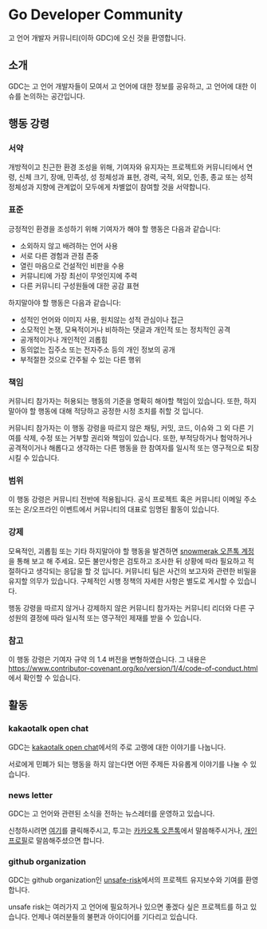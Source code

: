 # Go Developer Community

고 언어 개발자 커뮤니티(이하 GDC)에 오신 것을 환영합니다.

## 소개

GDC는 고 언어 개발자들이 모여서 고 언어에 대한 정보를 공유하고, 고 언어에 대한 이슈를 논의하는 공간입니다.

## 행동 강령

### 서약

개방적이고 친근한 환경 조성을 위해, 기여자와 유지자는 프로젝트와 커뮤니티에서 연령, 신체 크기, 장애, 민족성, 성 정체성과 표현, 경력, 국적, 외모, 인종, 종교 또는 성적 정체성과 지향에 관계없이 모두에게 차별없이 참여할 것을 서약합니다.

### 표준

긍정적인 환경을 조성하기 위해 기여자가 해야 할 행동은 다음과 같습니다:
- 소외하지 않고 배려하는 언어 사용
- 서로 다른 경험과 관점 존중
- 열린 마음으로 건설적인 비판을 수용
- 커뮤니티에 가장 최선이 무엇인지에 주력
- 다른 커뮤니티 구성원들에 대한 공감 표현

하지말아야 할 행동은 다음과 같습니다:
- 성적인 언어와 이미지 사용, 원치않는 성적 관심이나 접근
- 소모적인 논쟁, 모욕적이거나 비하하는 댓글과 개인적 또는 정치적인 공격
- 공개적이거나 개인적인 괴롭힘
- 동의없는 집주소 또는 전자주소 등의 개인 정보의 공개
- 부적절한 것으로 간주될 수 있는 다른 행위

### 책임

커뮤니티 참가자는 허용되는 행동의 기준을 명확히 해야할 책임이 있습니다. 또한, 하지말아야 할 행동에 대해 적당하고 공정한 시정 조치를 취할 것 입니다.

커뮤니티 참가자는 이 행동 강령을 따르지 않은 채팅, 커밋, 코드, 이슈와 그 외 다른 기여를 삭제, 수정 또는 거부할 권리와 책임이 있습니다. 또한, 부적당하거나 험악하거나 공격적이거나 해롭다고 생각하는 다른 행동을 한 참여자를 일시적 또는 영구적으로 퇴장시킬 수 있습니다.

### 범위

이 행동 강령은 커뮤니티 전반에 적용됩니다. 공식 프로젝트 혹은 커뮤니티 이메일 주소 또는 온/오프라인 이벤트에서 커뮤니티의 대표로 임명된 활동이 있습니다.

### 강제

모욕적인, 괴롭힘 또는 기타 하지말아야 할 행동을 발견하면 [snowmerak 오픈톡 계정](https://open.kakao.com/me/snowmerak)을 통해 보고 해 주세요. 모든 불만사항은 검토하고 조사한 뒤 상황에 따라 필요하고 적절하다고 생각되는 응답을 할 것 입니다. 커뮤니티 팀은 사건의 보고자와 관련한 비밀을 유지할 의무가 있습니다. 구체적인 시행 정책의 자세한 사항은 별도로 게시할 수 있습니다.

행동 강령을 따르지 않거나 강제하지 않은 커뮤니티 참가자는 커뮤니티 리더와 다른 구성원의 결정에 따라 일시적 또는 영구적인 제재를 받을 수 있습니다.

### 참고

이 행동 강령은 기여자 규약 의 1.4 버전을 변형하였습니다. 그 내용은 https://www.contributor-covenant.org/ko/version/1/4/code-of-conduct.html 에서 확인할 수 있습니다.

## 활동

### kakaotalk open chat

GDC는 [kakaotalk open chat](https://open.kakao.com/o/gdclanguage)에서의 주로 고랭에 대한 이야기를 나눕니다.

서로에게 민폐가 되는 행동을 하지 않는다면 어떤 주제든 자유롭게 이야기를 나눌 수 있습니다.

### news letter

GDC는 고 언어와 관련된 소식을 전하는 뉴스레터를 운영하고 있습니다.

신청하시려면 [여기](https://page.stibee.com/subscriptions/226008?groupids=219174)를 클릭해주시고, 투고는 [카카오톡 오픈톡](https://open.kakao.com/o/gdclanguage)에서 말씀해주시거나, [개인 프로필](https://open.kakao.com/me/snowmerak)로 말씀해주셨으면 합니다.

### github organization

GDC는 github organization인 [unsafe-risk](https://github.com/unsafe-risk)에서의 프로젝트 유지보수와 기여를 환영합니다.

unsafe risk는 여러가지 고 언어에 필요하거나 있으면 좋겠다 싶은 프로젝트를 하고 있습니다. 언제나 여러분들의 불편과 아이디어를 기다리고 있습니다.
